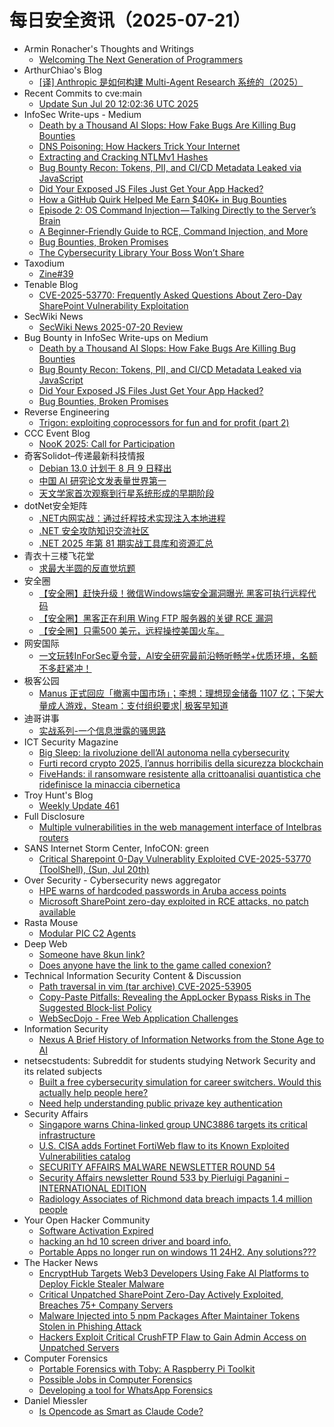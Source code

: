 # 每日安全资讯（2025-07-21）

- Armin Ronacher's Thoughts and Writings
  - [Welcoming The Next Generation of Programmers](https://lucumr.pocoo.org/2025/7/20/the-next-generation/)
- ArthurChiao's Blog
  - [[译] Anthropic 是如何构建 Multi-Agent Research 系统的（2025）](https://arthurchiao.github.io/blog/built-multi-agent-research-system-zh/)
- Recent Commits to cve:main
  - [Update Sun Jul 20 12:02:36 UTC 2025](https://github.com/trickest/cve/commit/8a84f6fd7aee4192266a2b1bcbc2c84cca0cf9d0)
- InfoSec Write-ups - Medium
  - [Death by a Thousand AI Slops: How Fake Bugs Are Killing Bug Bounties](https://infosecwriteups.com/death-by-a-thousand-ai-slops-how-fake-bugs-are-killing-bug-bounties-e4a8803edab7?source=rss----7b722bfd1b8d---4)
  - [DNS Poisoning: How Hackers Trick Your Internet](https://infosecwriteups.com/dns-poisoning-how-hackers-trick-your-internet-7621e93517a6?source=rss----7b722bfd1b8d---4)
  - [Extracting and Cracking NTLMv1 Hashes](https://infosecwriteups.com/extracting-and-cracking-ntlmv1-hashes-035ea0267d3e?source=rss----7b722bfd1b8d---4)
  - [Bug Bounty Recon: Tokens, PII, and CI/CD Metadata Leaked via JavaScript](https://infosecwriteups.com/bug-bounty-recon-tokens-pii-and-ci-cd-metadata-leaked-via-javascript-76e3c2594957?source=rss----7b722bfd1b8d---4)
  - [Did Your Exposed JS Files Just Get Your App Hacked?](https://infosecwriteups.com/did-your-exposed-js-files-just-get-your-app-hacked-2f8c43789091?source=rss----7b722bfd1b8d---4)
  - [How a GitHub Quirk Helped Me Earn $40K+ in Bug Bounties](https://infosecwriteups.com/how-a-github-quirk-helped-me-earn-40k-in-bug-bounties-8efa66b8771f?source=rss----7b722bfd1b8d---4)
  - [Episode 2: OS Command Injection — Talking Directly to the Server’s Brain](https://infosecwriteups.com/episode-2-os-command-injection-talking-directly-to-the-servers-brain-7fdb828aaae3?source=rss----7b722bfd1b8d---4)
  - [A Beginner-Friendly Guide to RCE, Command Injection, and More](https://infosecwriteups.com/a-beginner-friendly-guide-to-rce-command-injection-and-more-eadf64b481eb?source=rss----7b722bfd1b8d---4)
  - [Bug Bounties, Broken Promises](https://infosecwriteups.com/bug-bounties-broken-promises-a19557db0aaa?source=rss----7b722bfd1b8d---4)
  - [The Cybersecurity Library Your Boss Won’t Share](https://infosecwriteups.com/the-cybersecurity-library-your-boss-wont-share-37421d69e328?source=rss----7b722bfd1b8d---4)
- Taxodium
  - [Zine#39](https://taxodium.ink//39.html)
- Tenable Blog
  - [CVE-2025-53770: Frequently Asked Questions About Zero-Day SharePoint Vulnerability Exploitation](https://www.tenable.com/blog/cve-2025-53770-frequently-asked-questions-about-zero-day-sharepoint-vulnerability-exploitation)
- SecWiki News
  - [SecWiki News 2025-07-20 Review](http://www.sec-wiki.com/?2025-07-20)
- Bug Bounty in InfoSec Write-ups on Medium
  - [Death by a Thousand AI Slops: How Fake Bugs Are Killing Bug Bounties](https://infosecwriteups.com/death-by-a-thousand-ai-slops-how-fake-bugs-are-killing-bug-bounties-e4a8803edab7?source=rss----7b722bfd1b8d--bug_bounty)
  - [Bug Bounty Recon: Tokens, PII, and CI/CD Metadata Leaked via JavaScript](https://infosecwriteups.com/bug-bounty-recon-tokens-pii-and-ci-cd-metadata-leaked-via-javascript-76e3c2594957?source=rss----7b722bfd1b8d--bug_bounty)
  - [Did Your Exposed JS Files Just Get Your App Hacked?](https://infosecwriteups.com/did-your-exposed-js-files-just-get-your-app-hacked-2f8c43789091?source=rss----7b722bfd1b8d--bug_bounty)
  - [Bug Bounties, Broken Promises](https://infosecwriteups.com/bug-bounties-broken-promises-a19557db0aaa?source=rss----7b722bfd1b8d--bug_bounty)
- Reverse Engineering
  - [Trigon: exploiting coprocessors for fun and for profit (part 2)](https://www.reddit.com/r/ReverseEngineering/comments/1m4dtis/trigon_exploiting_coprocessors_for_fun_and_for/)
- CCC Event Blog
  - [NooK 2025: Call for Participation](https://events.ccc.de/2025/07/20/nook/)
- 奇客Solidot–传递最新科技情报
  - [Debian 13.0 计划于 8 月 9 日释出](https://www.solidot.org/story?sid=81841)
  - [中国 AI 研究论文发表量世界第一](https://www.solidot.org/story?sid=81840)
  - [天文学家首次观察到行星系统形成的早期阶段](https://www.solidot.org/story?sid=81839)
- dotNet安全矩阵
  - [.NET内网实战：通过纤程技术实现注入本地进程](https://mp.weixin.qq.com/s?__biz=MzUyOTc3NTQ5MA==&mid=2247500125&idx=1&sn=5f9671089cd7f58ef8696b0387262212)
  - [.NET 安全攻防知识交流社区](https://mp.weixin.qq.com/s?__biz=MzUyOTc3NTQ5MA==&mid=2247500125&idx=2&sn=2459bfb5a486c8c1acf77de60ab6fcb6)
  - [.NET 2025 年第 81 期实战工具库和资源汇总](https://mp.weixin.qq.com/s?__biz=MzUyOTc3NTQ5MA==&mid=2247500125&idx=3&sn=a178a87486a960fd2afb7d0f20d512b4)
- 青衣十三楼飞花堂
  - [求最大半圆的反直觉坑题](https://mp.weixin.qq.com/s?__biz=MzUzMjQyMDE3Ng==&mid=2247488447&idx=1&sn=f29dd21b572efa3bebfbd145afaa2c26)
- 安全圈
  - [【安全圈】赶快升级！微信Windows端安全漏洞曝光 黑客可执行远程代码](https://mp.weixin.qq.com/s?__biz=MzIzMzE4NDU1OQ==&mid=2652070749&idx=1&sn=050b8e30630112c924e35a27ee30ecd3)
  - [【安全圈】黑客正在利用 Wing FTP 服务器的关键 RCE 漏洞](https://mp.weixin.qq.com/s?__biz=MzIzMzE4NDU1OQ==&mid=2652070749&idx=2&sn=04105f8ddc32460791073712282f5bbf)
  - [【安全圈】只需500 美元，远程操控美国火车。](https://mp.weixin.qq.com/s?__biz=MzIzMzE4NDU1OQ==&mid=2652070749&idx=3&sn=0e63c4702280a1793641fe2bee920786)
- 网安国际
  - [一文玩转InForSec夏令营，AI安全研究最前沿畅听畅学+优质环境，名额不多赶紧冲！](https://mp.weixin.qq.com/s?__biz=MzA4ODYzMjU0NQ==&mid=2652317815&idx=1&sn=083cc0c684dbd47c3ebbd01ca9c7f04a)
- 极客公园
  - [Manus 正式回应「撤离中国市场」；李想：理想现金储备 1107 亿；下架大量成人游戏，Steam：支付组织要求| 极客早知道](https://mp.weixin.qq.com/s?__biz=MTMwNDMwODQ0MQ==&mid=2653083080&idx=1&sn=e88a939d69c938e62cc4641eba241029)
- 迪哥讲事
  - [实战系列-一个信息泄露的骚思路](https://mp.weixin.qq.com/s?__biz=MzIzMTIzNTM0MA==&mid=2247497914&idx=1&sn=ed12fb2731c23782d025122420e5912d)
- ICT Security Magazine
  - [Big Sleep: la rivoluzione dell’AI autonoma nella cybersecurity](https://www.ictsecuritymagazine.com/notizie/big-sleep-ai-autonoma/)
  - [Furti record crypto 2025, l’annus horribilis della sicurezza blockchain](https://www.ictsecuritymagazine.com/notizie/furti-crypto-2025-blockchain/)
  - [FiveHands: il ransomware resistente alla crittoanalisi quantistica che ridefinisce la minaccia cibernetica](https://www.ictsecuritymagazine.com/articoli/fivehands-il-ransomware-quantisticamente-resistente-che-ridefinisce-la-minaccia-cibernetica/)
- Troy Hunt's Blog
  - [Weekly Update 461](https://www.troyhunt.com/weekly-update-461/)
- Full Disclosure
  - [Multiple vulnerabilities in the web management interface of	Intelbras routers](https://seclists.org/fulldisclosure/2025/Jul/14)
- SANS Internet Storm Center, InfoCON: green
  - [Critical Sharepoint 0-Day Vulnerablity Exploited CVE-2025-53770 (ToolShell), (Sun, Jul 20th)](https://isc.sans.edu/diary/rss/32122)
- Over Security - Cybersecurity news aggregator
  - [HPE warns of hardcoded passwords in Aruba access points](https://www.bleepingcomputer.com/news/security/hpe-warns-of-hardcoded-passwords-in-aruba-access-points/)
  - [Microsoft SharePoint zero-day exploited in RCE attacks, no patch available](https://www.bleepingcomputer.com/news/microsoft/microsoft-sharepoint-zero-day-exploited-in-rce-attacks-no-patch-available/)
- Rasta Mouse
  - [Modular PIC C2 Agents](https://rastamouse.me/modular-pic-c2-agents/)
- Deep Web
  - [Someone have 8kun link?](https://www.reddit.com/r/deepweb/comments/1m53jse/someone_have_8kun_link/)
  - [Does anyone have the link to the game called conexion?](https://www.reddit.com/r/deepweb/comments/1m4rctn/does_anyone_have_the_link_to_the_game_called/)
- Technical Information Security Content & Discussion
  - [Path traversal in vim (tar archive) CVE-2025-53905](https://www.reddit.com/r/netsec/comments/1m4yeqf/path_traversal_in_vim_tar_archive_cve202553905/)
  - [Copy-Paste Pitfalls: Revealing the AppLocker Bypass Risks in The Suggested Block-list Policy](https://www.reddit.com/r/netsec/comments/1m4pism/copypaste_pitfalls_revealing_the_applocker_bypass/)
  - [WebSecDojo - Free Web Application Challenges](https://www.reddit.com/r/netsec/comments/1m4uhcc/websecdojo_free_web_application_challenges/)
- Information Security
  - [Nexus A Brief History of Information Networks from the Stone Age to AI](https://www.reddit.com/r/Information_Security/comments/1m4stx9/nexus_a_brief_history_of_information_networks/)
- netsecstudents: Subreddit for students studying Network Security and its related subjects
  - [Built a free cybersecurity simulation for career switchers. Would this actually help people here?](https://www.reddit.com/r/netsecstudents/comments/1m4zyco/built_a_free_cybersecurity_simulation_for_career/)
  - [Need help understanding public privaze key authentication](https://www.reddit.com/r/netsecstudents/comments/1m4v6ax/need_help_understanding_public_privaze_key/)
- Security Affairs
  - [Singapore warns China-linked group UNC3886 targets its critical infrastructure](https://securityaffairs.com/180179/uncategorized/singapore-warns-china-linked-group-unc3886-targets-its-critical-infrastructure.html)
  - [U.S. CISA adds Fortinet FortiWeb flaw to its Known Exploited Vulnerabilities catalog](https://securityaffairs.com/180162/hacking/u-s-cisa-adds-fortinet-fortiweb-flaw-to-its-known-exploited-vulnerabilities-catalog.html)
  - [SECURITY AFFAIRS MALWARE NEWSLETTER ROUND 54](https://securityaffairs.com/180151/breaking-news/security-affairs-malware-newsletter-round-54.html)
  - [Security Affairs newsletter Round 533 by Pierluigi Paganini – INTERNATIONAL EDITION](https://securityaffairs.com/180142/breaking-news/security-affairs-newsletter-round-533-by-pierluigi-paganini-international-edition.html)
  - [Radiology Associates of Richmond data breach impacts 1.4 million people](https://securityaffairs.com/180128/data-breach/radiology-associates-of-richmond-data-breach-impacts-1-4-million-people.html)
- Your Open Hacker Community
  - [Software Activation Expired](https://www.reddit.com/r/HowToHack/comments/1m52ngk/software_activation_expired/)
  - [hacking an hd 10 screen driver and board info.](https://www.reddit.com/r/HowToHack/comments/1m4l5a7/hacking_an_hd_10_screen_driver_and_board_info/)
  - [Portable Apps no longer run on windows 11 24H2. Any solutions???](https://www.reddit.com/r/HowToHack/comments/1m4jttd/portable_apps_no_longer_run_on_windows_11_24h2/)
- The Hacker News
  - [EncryptHub Targets Web3 Developers Using Fake AI Platforms to Deploy Fickle Stealer Malware](https://thehackernews.com/2025/07/encrypthub-targets-web3-developers.html)
  - [Critical Unpatched SharePoint Zero-Day Actively Exploited, Breaches 75+ Company Servers](https://thehackernews.com/2025/07/critical-microsoft-sharepoint-flaw.html)
  - [Malware Injected into 5 npm Packages After Maintainer Tokens Stolen in Phishing Attack](https://thehackernews.com/2025/07/malware-injected-into-6-npm-packages.html)
  - [Hackers Exploit Critical CrushFTP Flaw to Gain Admin Access on Unpatched Servers](https://thehackernews.com/2025/07/hackers-exploit-critical-crushftp-flaw.html)
- Computer Forensics
  - [Portable Forensics with Toby: A Raspberry Pi Toolkit](https://www.reddit.com/r/computerforensics/comments/1m4qxo8/portable_forensics_with_toby_a_raspberry_pi/)
  - [Possible Jobs in Computer Forensics](https://www.reddit.com/r/computerforensics/comments/1m4w93u/possible_jobs_in_computer_forensics/)
  - [Developing a tool for WhatsApp Forensics](https://www.reddit.com/r/computerforensics/comments/1m4ohwu/developing_a_tool_for_whatsapp_forensics/)
- Daniel Miessler
  - [Is Opencode as Smart as Claude Code?](https://danielmiessler.com/blog/opencode-vs-claude-code)
